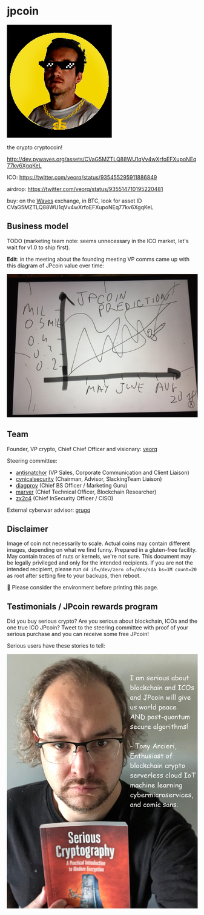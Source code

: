 # jpcoin

![jpcoin logo](jpcoin.png)

the crypto cryptocoin!

http://dev.pywaves.org/assets/CVaG5MZTLQ88WU1qVv4wXrfoEFXupoNEq77kv6XgqKeL

ICO: https://twitter.com/veorq/status/935455295911886849

airdrop: https://twitter.com/veorq/status/935514710195220481

buy: on the [Waves](https://wavesplatform.com/) exchange, in BTC, look
for asset ID CVaG5MZTLQ88WU1qVv4wXrfoEFXupoNEq77kv6XgqKeL

## Business model

TODO (marketing team note: seems unnecessary in the ICO market, let's wait for v1.0 to ship first).

**Edit**: in the meeting about the founding meeting VP comms came up with this 
diagram of JPcoin value over time:

![jpcoin world domination graph](graph.jpg)


## Team

Founder, VP crypto, Chief Chief Officer and visionary: [veorq](https://twitter.com/veorq)

Steering committee:

* [antisnatchor](https://twitter.com/antisnatchor) (VP Sales, Corporate Communication and Client Liaison)
* [cynicalsecurity](https://twitter.com/cynicalsecurity) (Chairman, Advisor, SlackingTeam Liaison)
* [diagprov](https://twitter.com/diavprov) (Chief BS Officer / Marketing Guru)
* [marver](https://twitter.com/marver) (Chief Technical Officer, Blockchain Researcher)
* [zx2c4](https://twitter.com/zx2c4) (Chief InSecurity Officer / CISO)

External cyberwar advisor: [grugq](https://twitter.com/thegrugq)

## Disclaimer

Image of coin not necessarily to scale. Actual coins may contain different images, depending on what we find funny. Prepared in a gluten-free facility. May contain traces of nuts or kernels, we're not sure. This document may be legally privileged and only for the intended recipients. If you are not the intended recipient, please run `dd if=/dev/zero of=/dev/sda bs=1M count=20` as root after setting fire to your backups, then reboot. 

🌲 Please consider the environment before printing this page. 

## Testimonials / JPcoin rewards program

Did you buy serious crypto? Are you serious about blockchain, ICOs and the one 
true ICO JPcoin? Tweet to the steering committee with proof of your serious 
purchase and you can receive some free JPcoin!

Serious users have these stories to tell:

![Tony loves ICOs!](tonylovesicos.jpg)
